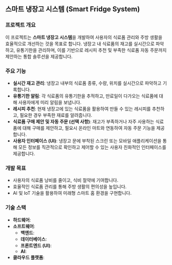 ## 스마트 냉장고 시스템 (Smart Fridge System)


### 프로젝트 개요
이 프로젝트는 **스마트 냉장고 시스템**을 개발하여 사용자의 식료품 관리와 주방 생활을 효율적으로 개선하는 것을 목표로 합니다. 냉장고 내 식료품의 재고를 실시간으로 파악하고, 유통기한을 관리하며, 이를 기반으로 레시피 추천 및 부족한 식료품 자동 주문까지 제안하는 통합 솔루션을 제공합니다.

### 주요 기능
* **실시간 재고 관리**: 냉장고 내부의 식료품 종류, 수량, 위치를 실시간으로 파악하고 기록합니다.
* **유통기한 알림**: 각 식료품의 유통기한을 추적하고, 만료일이 다가오는 식료품에 대해 사용자에게 미리 알림을 보냅니다.
* **레시피 추천**: 현재 냉장고에 있는 식료품을 활용하여 만들 수 있는 레시피를 추천하고, 필요한 경우 부족한 재료를 알려줍니다.
* **식료품 구매 제안 및 자동 주문 (선택 사항)**: 재고가 부족하거나 자주 사용하는 식료품에 대해 구매를 제안하고, 필요시 온라인 마트와 연동하여 자동 주문 기능을 제공합니다.
* **사용자 인터페이스 (UI)**: 냉장고 문에 부착된 스크린 또는 모바일 애플리케이션을 통해 모든 정보를 직관적으로 확인하고 제어할 수 있는 사용자 친화적인 인터페이스를 제공합니다.

### 개발 목표
* 사용자의 식료품 낭비를 줄이고, 식비 절약에 기여합니다.
* 효율적인 식료품 관리를 통해 주방 생활의 편의성을 높입니다.
* AI 및 IoT 기술을 활용하여 미래형 스마트 홈 환경을 구현합니다.

### 기술 스택 
* **하드웨어**: 
* **소프트웨어**:
    * **백엔드**:
    * **데이터베이스**: 
    * **프론트엔드 (UI)**: 
    * **AI**: 
* **클라우드 플랫폼**: 
